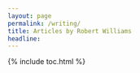```yaml
---
layout: page
permalink: /writing/
title: Articles by Robert Williams
headline:
---
```


<div class="table-of-contents-wrap" markdown="1">
{% include toc.html %}
</div>